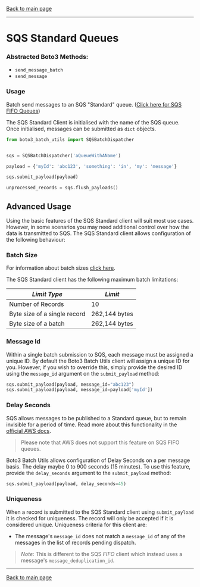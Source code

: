 [Back to main page](https://g-farrow.github.io/boto3_batch_utils)

---------------------------

# SQS Standard Queues
### Abstracted Boto3 Methods:
* `send_message_batch`
* `send_message`

### Usage
Batch send messages to an SQS "Standard" queue. 
([Click here for SQS FIFO Queues](https://g-farrow.github.io/boto3_batch_utils/clients/sqs/fifo))

The SQS Standard Client is initialised with the name of the SQS queue. Once initialised, messages can be submitted as 
`dict` objects.


```python
from boto3_batch_utils import SQSBatchDispatcher


sqs = SQSBatchDispatcher('aQueueWithAName')

payload = {'myId': 'abc123', 'something': 'in', 'my': 'message'}

sqs.submit_payload(payload)

unprocessed_records = sqs.flush_payloads()
```

## Advanced Usage
Using the basic features of the SQS Standard client will suit most use cases. However, in some scenarios you may need 
additional control over how the data is transmitted to SQS. The SQS Standard client allows configuration of the following
behaviour:

### Batch Size
For information about batch sizes [click here](https://g-farrow.github.io/boto3_batch_utils/advanced-usage/limits).

The SQS Standard client has the following maximum batch limitations:

| *Limit Type*                 | *Limit*        |
|------------------------------|----------------|
| Number of Records            | 10             |
| Byte size of a single record | 262,144 bytes  |
| Byte size of a batch         | 262,144 bytes  |

### Message Id
Within a single batch submission to SQS, each message must be assigned a unique ID. By default the Boto3 Batch Utils 
client will assign a unique ID for you. However, if you wish to override this, simply provide the desired ID using the
`message_id` argument on the `submit_payload` method:
```python
sqs.submit_payload(payload, message_id="abc123")
sqs.submit_payload(payload, message_id=payload['myId'])
```

### Delay Seconds
SQS allows messages to be published to a Standard queue, but to remain invisible for a period of time. Read more about
this functionality in the 
[official AWS docs](https://docs.aws.amazon.com/AWSSimpleQueueService/latest/SQSDeveloperGuide/sqs-delay-queues.html).

> Please note that AWS does not support this feature on SQS FIFO queues.

Boto3 Batch Utils allows configuration of Delay Seconds on a per message basis. The delay maybe 0 to 900 seconds 
(15 minutes). To use this feature, provide the `delay_seconds` argument to the `submit_payload` method:
```python
sqs.submit_payload(payload, delay_seconds=45)
```

### Uniqueness
When a record is submitted to the SQS Standard client using `submit_payload` it is checked for uniqueness. The record
will only be accepted if it is considered unique. Uniqueness criteria for this client are:
* The message's `message_id` does not match a `message_id` of any of the messages in the list of records pending 
dispatch.
> *Note*: This is different to the SQS _FIFO_ client which instead uses a message's `message_deduplication_id`.

---------------------------
[Back to main page](https://g-farrow.github.io/boto3_batch_utils)